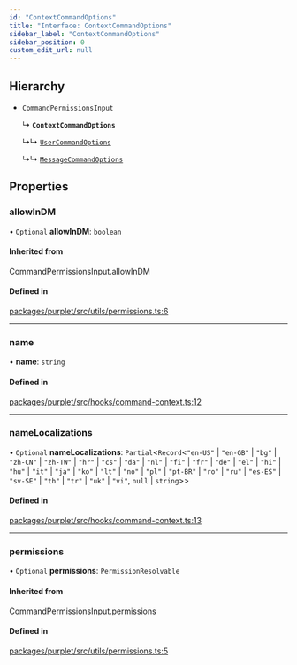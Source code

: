 ```yaml
---
id: "ContextCommandOptions"
title: "Interface: ContextCommandOptions"
sidebar_label: "ContextCommandOptions"
sidebar_position: 0
custom_edit_url: null
---
```


## Hierarchy

- `CommandPermissionsInput`

  ↳ **`ContextCommandOptions`**

  ↳↳ [`UserCommandOptions`](UserCommandOptions.md)

  ↳↳ [`MessageCommandOptions`](MessageCommandOptions.md)

## Properties

### allowInDM

• `Optional` **allowInDM**: `boolean`

#### Inherited from

CommandPermissionsInput.allowInDM

#### Defined in

[packages/purplet/src/utils/permissions.ts:6](https://github.com/CRBT-Team/Purplet/blob/b72b1ee/packages/purplet/src/utils/permissions.ts#L6)

___

### name

• **name**: `string`

#### Defined in

[packages/purplet/src/hooks/command-context.ts:12](https://github.com/CRBT-Team/Purplet/blob/b72b1ee/packages/purplet/src/hooks/command-context.ts#L12)

___

### nameLocalizations

• `Optional` **nameLocalizations**: `Partial`<`Record`<``"en-US"`` \| ``"en-GB"`` \| ``"bg"`` \| ``"zh-CN"`` \| ``"zh-TW"`` \| ``"hr"`` \| ``"cs"`` \| ``"da"`` \| ``"nl"`` \| ``"fi"`` \| ``"fr"`` \| ``"de"`` \| ``"el"`` \| ``"hi"`` \| ``"hu"`` \| ``"it"`` \| ``"ja"`` \| ``"ko"`` \| ``"lt"`` \| ``"no"`` \| ``"pl"`` \| ``"pt-BR"`` \| ``"ro"`` \| ``"ru"`` \| ``"es-ES"`` \| ``"sv-SE"`` \| ``"th"`` \| ``"tr"`` \| ``"uk"`` \| ``"vi"``, ``null`` \| `string`\>\>

#### Defined in

[packages/purplet/src/hooks/command-context.ts:13](https://github.com/CRBT-Team/Purplet/blob/b72b1ee/packages/purplet/src/hooks/command-context.ts#L13)

___

### permissions

• `Optional` **permissions**: `PermissionResolvable`

#### Inherited from

CommandPermissionsInput.permissions

#### Defined in

[packages/purplet/src/utils/permissions.ts:5](https://github.com/CRBT-Team/Purplet/blob/b72b1ee/packages/purplet/src/utils/permissions.ts#L5)
